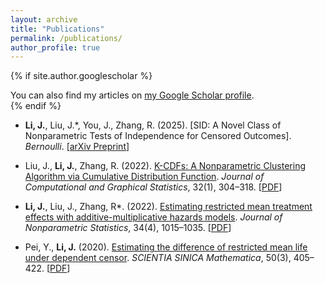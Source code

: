 ```yaml
---
layout: archive
title: "Publications"
permalink: /publications/
author_profile: true
---
```


{% if site.author.googlescholar %}
  <div class="wordwrap">You can also find my articles on <a href="{{site.author.googlescholar}}">my Google Scholar profile</a>.</div>
{% endif %}

- **Li, J.**, Liu, J.\*, You, J., Zhang, R. (2025). [SID: A Novel Class of Nonparametric Tests of Independence for Censored Outcomes]. *Bernoulli*. [[arXiv Preprint](https://arxiv.org/abs/2412.06311)]

- Liu, J., **Li, J.**,  Zhang, R. (2022). [K-CDFs: A Nonparametric Clustering Algorithm via Cumulative Distribution Function](https://doi.org/10.1080/10618600.2022.2091575). *Journal of Computational and Graphical Statistics*, 32(1), 304–318. [[PDF](https://www.tandfonline.com/doi/abs/10.1080/10618600.2022.2091575)]

- **Li, J.**, Liu, J.,  Zhang, R\*. (2022). [Estimating restricted mean treatment effects with additive-multiplicative hazards models](https://doi.org/10.1080/10618600.2022.2091575). *Journal of Nonparametric Statistics*, 34(4), 1015–1035. [[PDF](https://www.tandfonline.com/doi/abs/10.1080/10485252.2022.2108810)]

- Pei, Y., **Li, J.** (2020). [Estimating the difference of restricted mean life under dependent censor](https://doi.org/10.1360/N012019-00081). *SCIENTIA SINICA Mathematica*, 50(3), 405–422. [[PDF](https://www.sciengine.com/SSM/doi/10.1360/N012019-00081)]
